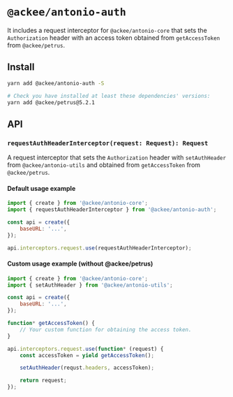 # `@ackee/antonio-auth`

It includes a request interceptor for `@ackee/antonio-core` that sets the `Authorization` header with an access token obtained from `getAccessToken` from `@ackee/petrus`.

## Install

```bash
yarn add @ackee/antonio-auth -S

# Check you have installed at least these dependencies' versions:
yarn add @ackee/petrus@5.2.1
```

## API

### `requestAuthHeaderInterceptor(request: Request): Request`

A request interceptor that sets the `Authorization` header with `setAuthHeader` from `@ackee/antonio-utils` and obtained from `getAccessToken` from `@ackee/petrus`.

#### Default usage example

```js
import { create } from '@ackee/antonio-core';
import { requestAuthHeaderInterceptor } from '@ackee/antonio-auth';

const api = create({
    baseURL: '...',
});

api.interceptors.request.use(requestAuthHeaderInterceptor);
```

#### Custom usage example (without @ackee/petrus)

```js
import { create } from '@ackee/antonio-core';
import { setAuthHeader } from '@ackee/antonio-utils';

const api = create({
    baseURL: '...',
});

function* getAccessToken() {
    // Your custom function for obtaining the access token.
}

api.interceptors.request.use(function* (request) {
    const accessToken = yield getAccessToken();

    setAuthHeader(requst.headers, accessToken);

    return request;
});
```
